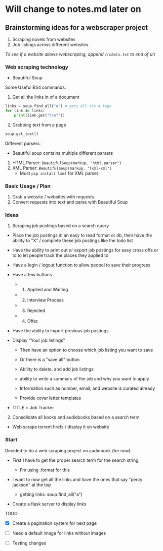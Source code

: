 # Will change to notes.md later on

## Brainstorming ideas for a webscraper project


1. Scraping novels from websites
2. Job listings across different websites


*To see if a website allows webscraping, append `/robots.txt` to end of url*


### Web scraping technology
- Beautiful Soup


Some Useful BS4 commands:

1. Get all the links in of a document
```python
links = soup.find_all("a") # gets all the a tags
for link in links:
    print(link.get("href"))
```
2. Grabbing text from a page
```python
soup.get_text()
```

Different parsers:
- Beautiful soup contains multiple different parsers

1. HTML Parser: `BeautifulSoup(markup, "html.parser")`
2. XML Parser: `BeautifulSoup(markup, "lxml-xml")`
    - Must `pip install lxml` for XML parser

    
### Basic Usage / Plan

1. Grab a website / websites with requests
2. Convert requests into text and parse with Beautiful Soup



### Ideas
1. Scraping job postings based on a search query
 - Place the job postings in an easy to read format or db, then have the ability to 
    "X" / complete these job postings like the todo list
 - Have the ability to print out or export job postings for easy cross offs or to to
    let people track the places they applied to
 - Have a login / logout function to allow peopel to save their progress
 - Have a few buttons
    - 1. Applied and Waiting
    - 2. Interview Process
    - 3. Rejected
    - 4. Offer.
    
 - Have the ability to import previous job postings
 - Display "Your job listings"
    - Then have an option to choose which job listing you want to save
    - Or there is a "save all" button
    - Ability to delete, and add job listings


    - ability to write a summary of the job and why you want to apply
    - Information such as number, email, and website is curated already
    - Provide cover letter templates 
    
 - TITLE = Job Tracker

 
2. Consolidate all books and audiobooks based on a search term
 - Web scrape torrent hrefs / display it on website
 
### Start

Decided to do a web scraping project on audiobook (for now)

- First I have to get the proper search term for the search string
    - I'm using .format for this
    
- I want to now get all the links and have the ones that say "percy jackson" at the top
    - getting links: soup.find_all("a")

    
- Create a flask server to display links

TODO

- [X] Create a pagination system for next page
- [ ] Need a default image for links without images

- [ ] Testing changes 




